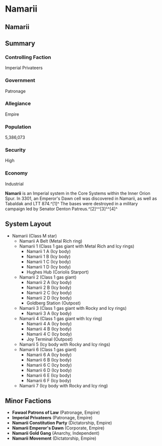 # Namarii
## Namarii

		

## Summary

### Controlling Faction

Imperial Privateers

### Government

Patronage

### Allegiance

Empire

### Population

5,386,073

### Security

High

### Economy

Industrial

**Namarii** is an Imperial system in the Core Systems within the Inner Orion Spur. In 3301, an Emperor's Dawn cell was discovered in Namarii, as well as Tabaldak and LTT 874.^[1]^ The bases were destroyed in a military campaign led by Senator Denton Patreus.^[2]^^[3]^^[4]^

## System Layout

- Namarii (Class M star)
    - Namarii A Belt (Metal Rich ring)
    - Namarii 1 (Class 1 gas giant with Metal Rich and Icy rings)
        - Namarii 1 A (Icy body)
        - Namarii 1 B (Icy body)
        - Namarii 1 C (Icy body)
        - Namarii 1 D (Icy body)
        - Hughes Hub (Coriolis Starport)
    - Namarii 2 (Class 1 gas giant)
        - Namarii 2 A (Icy body)
        - Namarii 2 B (Icy body)
        - Namarii 2 C (Icy body)
        - Namarii 2 D (Icy body)
        - Goldberg Station (Outpost)
    - Namarii 3 (Class 1 gas giant with Rocky and Icy rings)
        - Namarii 3 A (Icy body)
    - Namarii 4 (Class 1 gas giant with Icy ring)
        - Namarii 4 A (Icy body)
        - Namarii 4 B (Icy body)
        - Namarii 4 C (Icy body)
        - Joy Terminal (Outpost)
    - Namarii 5 (Icy body with Rocky and Icy rings)
    - Namarii 6 (Class 1 gas giant)
        - Namarii 6 A (Icy body)
        - Namarii 6 B (Icy body)
        - Namarii 6 C (Icy body)
        - Namarii 6 D (Icy body)
        - Namarii 6 E (Icy body)
        - Namarii 6 F (Icy body)
    - Namarii 7 (Icy body with Rocky and Icy ring)

## Minor Factions

- **Fawaol Patrons of Law** (Patronage, Empire)
- **Imperial Privateers** (Patronage, Empire)
- **Namarii Constitution Party** (Dictatorship, Empire)
- **Namarii Emperor's Dawn** (Corporate, Empire)
- **Namarii Gold Gang** (Anarchy, Independent)
- **Namarii Movement** (Dictatorship, Empire)